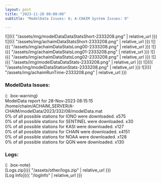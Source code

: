```yaml
---
layout: post
title: "2023-11-28 08:00:00"
subtitle: "ModelData Issues: 6; A-CHAIM System Issues: 0"

---
```


![]({{ "/assets/img/modelDataDataStatsShort-2333208.png" | relative_url }})
![]({{ "/assets/img/achaimDataStatsShort-2333208.png" | relative_url }})
![]({{ "/assets/img/achaimDataStatsLong00-2333208.png" | relative_url }})
![]({{ "/assets/img/achaimDataStatsLong01-2333208.png" | relative_url }})
![]({{ "/assets/img/achaimDataStatsLong02-2333208.png" | relative_url }})
![]({{ "/assets/img/modelDataDataStats-2333208.png" | relative_url }})
![]({{ "/assets/img/modelDataStationStats-2333208.png" | relative_url }})
![]({{ "/assets/img/achaimRunTime-2333208.png" | relative_url }})


### ModelData Issues:  
  
{: .box-warning}  
 ModelData report for 28-Nov-2023 08:15:15   
 /home/chaim/ACHAIM_SERVER/A-CHAIM/modelData/2023/332/08/modelData.mat   
 0% of all possible stations for IONO were downloaded. x575   
 0% of all possible stations for SENTINEL were downloaded. x30   
 0% of all possible stations for KASI were downloaded. x127   
 0% of all possible stations for CHAIN were downloaded. x4151   
 0% of all possible stations for NOAA were downloaded. x128   
 0% of all possible stations for QGN were downloaded. x130   
  


### Logs:  
  
{: .box-note}  
[Logs.zip]({{ "/assets/other/logs.zip" | relative_url }})  
[Log Info]({{ "/logInfo" | relative_url }})  
